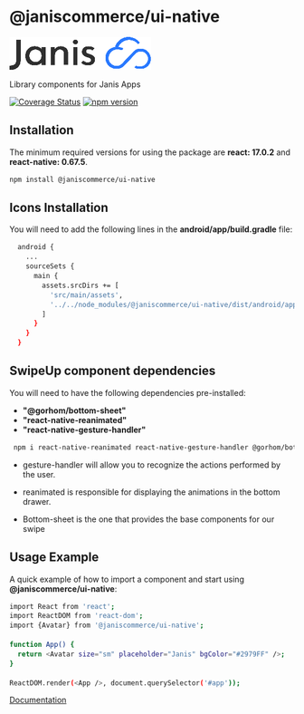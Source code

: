 # @janiscommerce/ui-native

![janis-logo](brand-logo.png)

Library components for Janis Apps

[![Coverage Status](https://github.com/janis-commerce/ui-native/actions/workflows/coverage-status.yml/badge.svg)](https://github.com/janis-commerce/ui-native/actions/workflows/coverage-status.yml)
[![npm version](https://badge.fury.io/js/%40janiscommerce%2Fui-native.svg)](https://badge.fury.io/js/%40janiscommerce%2Fui-native)

## Installation

The minimum required versions for using the package are **react: 17.0.2** and **react-native: 0.67.5**.

```sh
npm install @janiscommerce/ui-native
```

## Icons Installation

You will need to add the following lines in the **android/app/build.gradle** file:

```sh
  android {
    ...
    sourceSets {
      main {
        assets.srcDirs += [
          'src/main/assets',
          '../../node_modules/@janiscommerce/ui-native/dist/android/app/src/main/assets'
        ]
      }
    }  
  }
```

## SwipeUp component dependencies

You will need to have the following dependencies pre-installed:

- **"@gorhom/bottom-sheet"** 
- **"react-native-reanimated"** 
- **"react-native-gesture-handler"**

```sh
 npm i react-native-reanimated react-native-gesture-handler @gorhom/bottom-sheet
```

- gesture-handler will allow you to recognize the actions performed by the user.

- reanimated is responsible for displaying the animations in the bottom drawer.

- Bottom-sheet is the one that provides the base components for our swipe
## Usage Example

A quick example of how to import a component and start using **@janiscommerce/ui-native**:

```sh
import React from 'react';
import ReactDOM from 'react-dom';
import {Avatar} from '@janiscommerce/ui-native';

function App() {
  return <Avatar size="sm" placeholder="Janis" bgColor="#2979FF" />;
}

ReactDOM.render(<App />, document.querySelector('#app'));
```

[Documentation](https://janis-commerce.github.io/ui-native)
